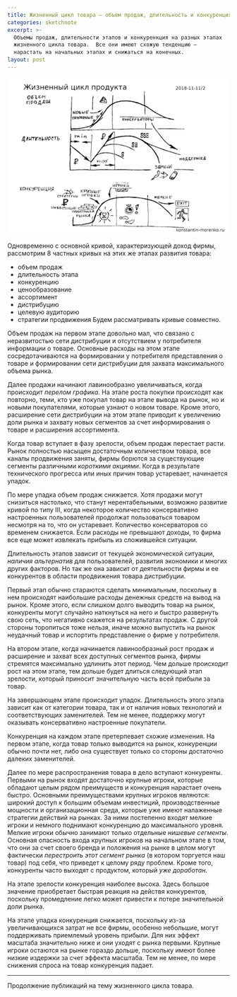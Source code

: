 ```yaml
---
title: Жизненный цикл товара — объем продаж, длительность и конкуренция
categories: sketchnote
excerpt: >-
  Объемы продаж, длительности этапов и конкуренкция на разных этапах
  жизненного цикла товара.  Все они имеют схожую тенденцию —
  нарастать на начальных этапах и снижаться на конечных.
layout: post
---
```


![Жизненный цикл товара: объем продаж, длительность этапов, конкуренция](/economy/2018-11-11-2-lc-val-len-comp.png)

Одновременно с основной кривой, характеризующей доход фирмы,
рассмотрим 8 частных кривых на этих же этапах развития товара:
- объем продаж
- длительность этапа
- конкуренцию
- ценообразование
- ассортимент
- дистрибуцию
- целевую аудиторию
- стратегии продвижения
Будем рассматривать кривые совместно.

Объем продаж на первом этапе довольно мал, что связано с неразвитостью
сети дистрибуции и отсутствием у потребителя информации о товаре.
Основные расходы на этом этапе сосредотачиваются на формировании у
потребителя представления о товаре и формировании сети дистрибуции
для захвата максимального объема рынка.

Далее продажи начинают лавинообразно увеличиваться, когда происходит
*перелом графика*.  На этапе роста покупки происходят как повторно,
теми, кто уже покупал товар на этапе вывода на рынок, но и новыми
покупателями, которые узнают о новом товаре.  Кроме этого, расширение
сети дистрибуции на этом этапе приводит к увеличению доли рынка и
захвату новых сегментов за счет информирования о товарe и расширения
ассортимента.

Когда товар вступает в фазу зрелости, объем продаж перестает расти.
Рынок полностью насыщен достаточным количеством товара, все каналы
продвижения заняты, фирмы борются за существующие сегменты различными
*короткими акциями*.  Когда в результате технического прогресса или иных
причин товар устаревает, начинается упадок.

По мере упадка объем продаж снижается.  Хотя продажи могут снизиться
настолько, что станут нерентабельными, возможно развитие кривой по
типу III, когда некоторое количество консервативно настроенных
пользователей продолжат пользоваться товаром несмотря на то, что он
устаревает.  Количество консерваторов со временем снижается.  Если
расходы не превышают доходы, то фирма все еще может извлекать прибыль
из сложившейся ситуации.

Длительность этапов зависит от текущей экономической ситуации,
*наличия альтернатив* для пользователей, развития экономики и многих
других факторов.  Но так же она зависит от деятельности фирмы и ее
конкурентов в области продвижения товара дистрибуции.

Первый этап обычно стараются сделать минимальным, поскольку в нем
происходят наибольшие расходы денежных средств на вывод на рынок.
Кроме этого, если слишком долго выводить товар на рынок, конкуренты
могут случайно наткнуться на него и быстро развернуть свою сеть, что
негативно скажется на результатах продаж.  С другой стороны торопиться
тоже нельзя, иначе можно выпустить на рынок неудачный товар и
испортить представление о фирме у потребителя.

На втором этапе, когда начинается лавинообразный рост продаж и
расширение и захват всех доступных сегментов рынка, фирмы стремятся
максимально удлинить этот период.  Чем дольше происходит рост на этом
этапе, тем дольше будет длиться следующий этап зрелости, который
приносит значительную часть всей прибыли за товар.

На завершающем этапе происходит упадок.  Длительность этого этапа
зависит как от категории товара, так и от наличия новых технологий и
соответствующих заменителей.  Тем не менее, поддержку могут оказывать
консервативно настроенные покупатели.

Конкуренция на каждом этапе претерпевает схожие изменения.  На первом
этапе, когда товар только выводится на рынок, конкуренции обычно почти
нет, либо она существует только со стороны достаточно далеких
заменителей.

Далее по мере распространения товара в дело вступают конкуренты.
Первыми на рынок входят достаточно крупные игроки, которые обладают
целым рядом преимуществ и конкуренция нарастает очень быстро.
Основными преимуществами крупных игроков являются: широкий доступ к
большим объемам инвестиций, производственные мощности и
организационная среда, которые уже имеют налаженные стратегии действий
на рынках.  За ними постепенно входят мелкие игроки и немного
поднимают конкуренцию до максимального уровня.  Мелкие игроки обычно
занимают только отдельные *нишевые сегменты*.  Основная опасность
входа крупных игроков на начальном этапе в том, что они за счет своего
бренда и положения на рынке в целом могут фактически *перестроить этот
сегмент рынка* (в котором торгуется наш товар) под себя, что приведет
к целому ряду проблем.  Кроме того, конкуренты часто выходят с
продуктом, который *уже доработан*.

На этапе зрелости конкуренция наиболее высока.  Здесь большое значение
приобретает быстрая реакция на действя конкурентов, поскольку
промедление легко может привести к потере значительной доли рынка.

На этапе упадка конкуренция снижается, поскольку из-за увеличивающихся
затрат не все фирмы, особенно небольшие, могут поддерживать приемлемый
уровень прибыли.  Для них эффект масштаба значительно ниже и они
уходят с рынка первыми.  Крупные игроки остаются на рынке гораздо
дольше, поскольку имеют более низкие издержки за счет эффекта
масштаба.  Тем не менее, по мере снижения спроса на товар конкуренция
падает.

---

Продолжение публикаций на тему жизненного цикла товара.
